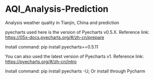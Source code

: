# AQI_Analysis-Prediction
Analysis weather quality in Tianjin, China and prediction

pyecharts used here is the version of Pyecharts v0.5.X. Reference link: https://05x-docs.pyecharts.org/#/zh-cn/prepare

Install command: pip install pyecharts==0.5.11

You can also used the latest version of Pyecharts v1. Reference link: https://pyecharts.org/#/zh-cn/intro

Install command: pip install pyecharts -U; Or install through Pycharm
